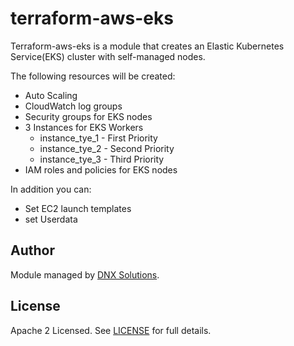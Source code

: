 # terraform-aws-eks

Terraform-aws-eks is a module that creates an Elastic Kubernetes Service(EKS) cluster with self-managed nodes.

 The following resources will be created:

- Auto Scaling
- CloudWatch log groups
- Security groups for EKS nodes
- 3 Instances for EKS Workers
   - instance_tye_1 - First Priority
   - instance_tye_2 - Second Priority
   - instance_tye_3 - Third Priority
- IAM roles and policies for EKS nodes

In addition you can:

- Set EC2 launch templates
- set Userdata

## Author

Module managed by [DNX Solutions](https://github.com/DNXLabs).

## License

Apache 2 Licensed. See [LICENSE](https://github.com/DNXLabs/terraform-aws-eks/blob/master/LICENSE) for full details.
